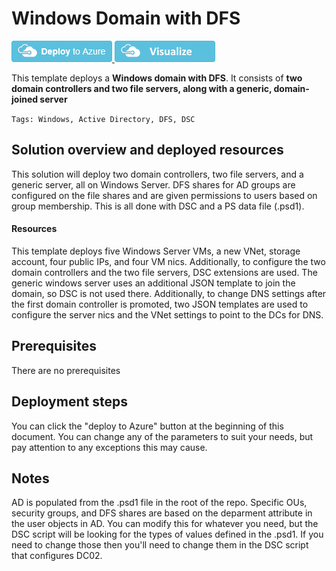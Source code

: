 # Windows Domain with DFS

<a href="https://portal.azure.com/#create/Microsoft.Template/uri/https%3A%2F%2Fraw.githubusercontent.com%2Foradcliffe%2FAzureRm-Windows-Domain%2F2018branch%2Fazuredeploy.json" target="_blank">
<img src="https://raw.githubusercontent.com/Azure/azure-quickstart-templates/master/1-CONTRIBUTION-GUIDE/images/deploytoazure.png"/>
</a>
<a href="http://armviz.io/#/?load=https%3A%2F%2Fraw.githubusercontent.com%2Foradcliffe%2FAzureRm-Windows-Domain%2F2018branch%2Fazuredeploy.json" target="_blank">
<img src="https://raw.githubusercontent.com/Azure/azure-quickstart-templates/master/1-CONTRIBUTION-GUIDE/images/visualizebutton.png"/>
</a>

This template deploys a **Windows domain with DFS**. It consists of **two domain controllers and two file servers, along with a generic, domain-joined server**

`Tags: Windows, Active Directory, DFS, DSC`

## Solution overview and deployed resources

This solution will deploy two domain controllers, two file servers, and a generic server, all on Windows Server.  DFS shares for AD groups are configured on the file shares and are given permissions to users based on group membership.  This is all done with DSC and a PS data file (.psd1).

#### Resources

This template deploys five Windows Server VMs, a new VNet, storage account, four public IPs, and four VM nics.  Additionally, to configure the two domain controllers and the two file servers, DSC extensions are used.  The generic windows server uses an additional JSON template to join the domain, so DSC is not used there.  Additionally, to change DNS settings after the first domain controller is promoted, two JSON templates are used to configure the server nics and the VNet settings to point to the DCs for DNS.

## Prerequisites

There are no prerequisites

## Deployment steps

You can click the "deploy to Azure" button at the beginning of this document.  You can change any of the parameters to suit your needs, but pay attention to any exceptions this may cause.

## Notes

AD is populated from the .psd1 file in the root of the repo.  Specific OUs, security groups, and DFS shares are based on the deparment attribute in the user objects in AD.  You can modify this for whatever you need, but the DSC script will be looking for the types of values defined in the .psd1.  If you need to change those then you'll need to change them in the DSC script that configures DC02.
